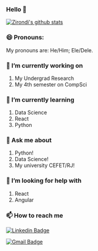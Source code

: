 ### Hello 👋

<!--
- 👯 I’m looking to collaborate on ...
- ⚡ Fun fact: ...
-->

[![Zirondi's github stats](https://github-readme-stats.vercel.app/api?username=zirondi&count_private=true&show_icons=true&theme=tokyonight)](https://github.com/anuraghazra/github-readme-stats)

### 😄 Pronouns:
My pronouns are: He/Him; Ele/Dele.

### 🔭 I’m currently working on
1. My Undergrad Research
2. My 4th semester on CompSci 

### 🌱 I’m currently learning
1. Data Science
2. React
3. Python

### 💬 Ask me about
1. Python!
2. Data Science!
3. My university CEFET/RJ!

### 🤔 I’m looking for help with
1. React
2. Angular

### 📫 How to reach me

[![Linkedin Badge](https://img.shields.io/badge/-Leandro%20Zirondi-1A1B27?style=flat-square&logo=Linkedin&logoColor=white&link=https://www.linkedin.com/in/zirondi/)](https://www.linkedin.com/in/zirondi/)

[![Gmail Badge](https://img.shields.io/badge/-zirondi.dev@gmail.com-1A1B27?style=flat-square&logo=Gmail&logoColor=white&link=mailto:zirondi.dev@gmail.com)](mailto:zirondi.dev@gmail.com)